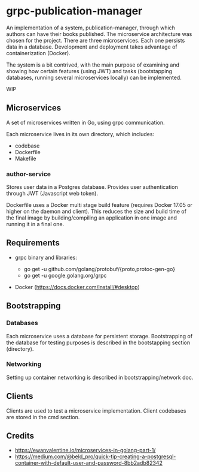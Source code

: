 # grpc-publication-manager

An implementation of a system, publication-manager, through which authors can
have their books published. The microservice architecture was chosen for the 
project. There are three microservices. Each one persists data in a database.
Development and deployment takes advantage of containerization (Docker).

The system is a bit contrived, with the main purpose of examining and showing
how certain features (using JWT) and tasks (bootstapping databases, running
several microservices locally) can be implemented.

WIP

## Microservices

A set of microservices written in Go, using grpc communication.

Each microservice lives in its own directory, which includes:
  - codebase
  - Dockerfile
  - Makefile

### author-service

Stores user data in a Postgres database. Provides user authentication through
JWT (Javascript web token).

Dockerfile uses a Docker multi stage build feature (requires Docker 17.05 or higher
on the daemon and client). This reduces the size and build time of the final image
by building/compiling an application in one image and running it in a final one.  

## Requirements

 - grpc binary and libraries:
    - go get -u github.com/golang/protobuf/{proto,protoc-gen-go}
    - go get -u google.golang.org/grpc

 - Docker (https://docs.docker.com/install/#desktop)

## Bootstrapping

### Databases

Each microservice uses a database for persistent storage. Bootstrapping of the
database for testing purposes is described in the bootstapping section (directory).

### Networking

Setting up container networking is described in bootstrapping/network doc.

## Clients

Clients are used to test a microservice implementation. Client codebases are stored
in the cmd section.

## Credits
- https://ewanvalentine.io/microservices-in-golang-part-1/
- https://medium.com/@beld_pro/quick-tip-creating-a-postgresql-container-with-default-user-and-password-8bb2adb82342